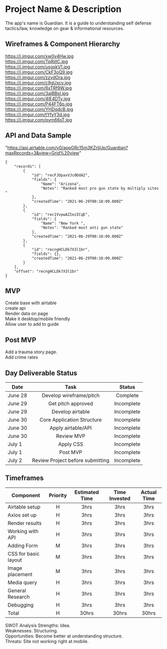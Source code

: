 # Project Name & Description

The app's name is Guardian. It is a guide to understanding self defense tactics/law, knowledge on gear & informational resources.

## Wireframes & Component Hierarchy

https://i.imgur.com/xw0v4Hw.jpg <br>
https://i.imgur.com/TpRijtC.jpg <br>
https://i.imgur.com/usgskV1.jpg <br>
https://i.imgur.com/CkF3oQ9.jpg <br>
https://i.imgur.com/zzydOra.jpg <br>
https://i.imgur.com/c9gUxcv.jpg <br>
https://i.imgur.com/6xTRf9W.jpg <br>
https://i.imgur.com/3ajBBsI.jpg <br>
https://i.imgur.com/4lE4DTy.jpg <br>
https://i.imgur.com/P44FT6p.jpg <br>
https://i.imgur.com/YHDqdcB.jpg <br>
https://i.imgur.com/tYfyY3d.jpg <br>
https://i.imgur.com/pym66sT.jpg <br>


## API and Data Sample

"https://api.airtable.com/v0/appGRc15m3KZrljUp/Guardian?maxRecords=3&view=Grid%20view"
```
{
    "records": [
        {
            "id": "recFJOpaxVJc0DdA2",
            "fields": {
                "Name": "Arizona",
                "Notes": "Ranked most pro gun state by multiply sites "
            },
            "createdTime": "2021-06-29T00:18:09.000Z"
        },
        {
            "id": "rec1VvpwAZIezICqE",
            "fields": {
                "Name": "New York ",
                "Notes": "Ranked most anti gun state"
            },
            "createdTime": "2021-06-29T00:18:09.000Z"
        },
        {
            "id": "recngHCLDk7X3l1br",
            "fields": {},
            "createdTime": "2021-06-29T00:18:09.000Z"
        }
    ],
    "offset": "recngHCLDk7X3l1br"
}
```



## MVP

Create base with airtable <br>
create api<br>
Render data on page<br>
Make it desktop/mobile friendly<br>
Allow user to add to guide<br>

## Post MVP

Add a trauma story page.<br>
Add crime rates <br>




## Day Deliverable Status

| Date | Task | Status |
| --- | :---: |  :---: | 
|June 28| Develop wireframe/pitch | Complete
|June 29| Get pitch approved | Incomplete
|June 29| Develop airtable | Incomplete
|June 30| Core Application Structure | Incomplete
|June 30| Apply airtable/API | Incomplete
|June 30| Review MVP | Incomplete
|July 1| Apply CSS | Incomplete
|July 1| Post MVP | Incomplete
|July 2| Review Project before submitting | Incomplete




## Timeframes

| Component | Priority | Estimated Time | Time Invested  | Actual Time |
| --- | :---: |  :---: | :---: | :---: | 
| Airtable setup | H | 3hrs| 3hrs |  3hrs |
| Axios set up | H | 3hrs| 3hrs |  3hrs |
| Render results | H | 3hrs| 3hrs |  3hrs |
| Working with API | H | 3hrs| 3hrs |  3hrs |
| Adding Form | M | 3hrs| 3hrs |  3hrs |
| CSS for basic layout | M | 3hrs| 3hrs | 3hrs | 
| Image placement | M | 3hrs| 3hrs |  3hrs |
| Media query | H | 3hrs| 3hrs |  3hrs |
| General Research | H | 3hrs| 3hrs |  3hrs |
| Debugging | H | 3hrs| 3hrs |  3hrs |
| Total | H | 30hrs| 30hrs |  30hrs |



SWOT Analysis
Strengths: Idea.<br>
Weaknesses: Structuring.<br>
Opportunities: Become better at understanding structure.<br>
Threats: Site not working right at mobile. 
